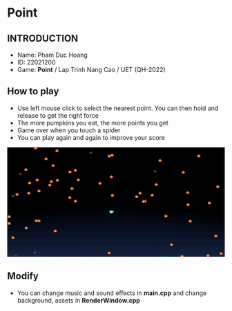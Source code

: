 ﻿# Point 
## INTRODUCTION

- Name: Pham Duc Hoang
- ID: 22021200
- Game: __Point__ / Lap Trinh Nang Cao / UET (QH-2022)


## How to play 
- Use left mouse click to select the nearest point. You can then hold and release to get the right force
- The more pumpkins you eat, the more points you get
- Game over when you touch a spider
- You can play again and again to improve your score

![image info](./preview/game.png)

## Modify
- You can change music and sound effects in __main.cpp__ and change background, assets in __RenderWindow.cpp__

